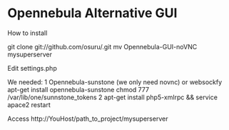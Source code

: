 # Opennebula Alternative GUI
How to install

git clone git://github.com/osuru/.git
mv Opennebula-GUI-noVNC mysuperserver


Edit settings.php

We needed: 
1 Opennebula-sunstone (we only need novnc) or websockfy
 apt-get install opennebula-sunstone
 chmod 777 /var/lib/one/sunnstone_tokens
2 apt-get install php5-xmlrpc && service apace2 restart
 

Access http://YouHost/path_to_project/mysuperserver

